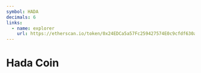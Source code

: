 ```yaml
---
symbol: HADA
decimals: 6
links:
  - name: explorer
    url: https://etherscan.io/token/0x24EDCa5a57Fc259427574E0c9cfdf630a3136d34
---
```


# Hada Coin
